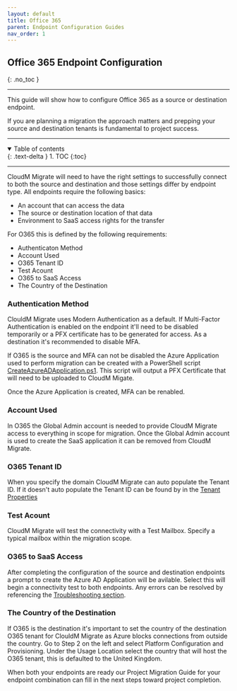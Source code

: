 ```yaml
---
layout: default
title: Office 365
parent: Endpoint Configuration Guides
nav_order: 1
---
```


## Office 365 Endpoint Configuration
{: .no_toc }

---

This guide will show how to configure Office 365 as a source or destination endpoint. 

If you are planning a migration the approach matters and prepping your source and destination tenants is fundamental to project success. 

---

<a name="top"></a>
<details open markdown="block">
  <summary>
    Table of contents
  </summary>
  {: .text-delta }
1. TOC
{:toc}
</details>

---

CloudM Migrate will need to have the right settings to successfully connect to both the source and destination and those settings differ by endpoint type. All endpoints require the following basics: 

- An account that can access the data
- The source or destination location of that data
- Environment to SaaS access rights for the transfer

For O365 this is defined by the following requirements:

- Authenticaton Method
- Account Used
- O365 Tenant ID
- Test Acount
- O365 to SaaS Access
- The Country of the Destination

### Authentication Method

ClouldM Migrate uses Modern Authentication as a default. If Multi-Factor Authentication is enabled on the endpoint it'll need to be disabled temporarily or a PFX certificate has to be generated for access. As a destination it's recommended to disable MFA. 

If O365 is the source and MFA can not be disabled the Azure Application used to perform migration can be created with a PowerShell script <a href="https://bitbucket.org/cloudsols/cloudm-public/src/main/Migrate/PowerShell/CreateAzureADApplication.ps1">CreateAzureADApplication.ps1</a>. This script will output a PFX Certificate that will need to be uploaded to CloudM Migate.

Once the Azure Application is created, MFA can be renabled. 

### Account Used

In O365 the Global Admin account is needed to provide CloudM Migrate access to everything in scope for migration. Once the Global Admin account is used to create the SaaS application it can be removed from CloudM Migrate. 

### O365 Tenant ID

When you specify the domain CloudM Migrate can auto populate the Tenant ID. If it doesn't auto populate the Tenant ID can be found by in the <a href="https://learn.microsoft.com/en-us/onedrive/find-your-office-365-tenant-id">Tenant Properties</a>

### Test Acount

CloudM Migrate will test the connectivity with a Test Mailbox. Specify a typical mailbox within the migration scope. 

### O365 to SaaS Access

After completing the configuration of the source and destination endpoints a prompt to create the Azure AD Application will be avilable. Select this will begin a connectivity test to both endpoints. Any errors can be resolved by referencing the <a href="https://cloudm-migrate.github.io/documentation/Troubleshooting/O365Endpoint.html">Troubleshooting section</a>.

### The Country of the Destination

If O365 is the destination it's important to set the country of the destination O365 tenant for ClouldM Migrate as Azure blocks connections from outside the country. Go to Step 2 on the left and select Platform Configuration and Provisioning. Under the Usage Location select the country that will host the O365 tenant, this is defaulted to the United Kingdom. 

When both your endpoints are ready our Project Migration Guide for your endpoint combination can fill in the next steps toward project completion. 
